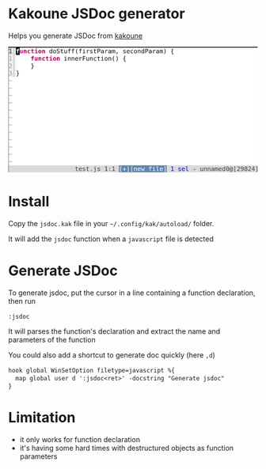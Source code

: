 # Kakoune JSDoc generator

Helps you generate JSDoc from [kakoune](http://kakoune.org)

![jsdoc generator demo](/screenshots/demo.gif)

# Install

Copy the `jsdoc.kak` file in your `~/.config/kak/autoload/` folder.

It will add the `jsdoc` function when a `javascript` file is detected

# Generate JSDoc

To generate jsdoc, put the cursor in a line containing a function declaration, then run

    :jsdoc
    
It will parses the function's declaration and extract the name and parameters of the function

You could also add a shortcut to generate doc quickly (here `,d`)

    hook global WinSetOption filetype=javascript %{
      map global user d ':jsdoc<ret>' -docstring "Generate jsdoc"
    }

# Limitation

- it only works for function declaration 
- it's having some hard times with destructured objects as function parameters
